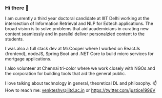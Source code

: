### Hi there 👋

<!--
**VenkteshV/VenkteshV** is a ✨ _special_ ✨ repository because its `README.md` (this file) appears on your GitHub profile.

Here are some ideas to get you started:

- 🔭 I’m currently working on ...
- 🌱 I’m currently learning ...
- 👯 I’m looking to collaborate on ...
- 🤔 I’m looking for help with ...
- 💬 Ask me about ...
- 📫 How to reach me: ...
- 😄 Pronouns: ...
- ⚡ Fun fact: ...
-->

I am currently a third year doctoral candidate at IIIT Delhi working at the intersection of Information Retrieval and NLP for Edtech applications. The broad vision is to solve problems that aid academicians in curating new content seamlessly and in parallel deliver personalzied content to the students.

I was also a full stack dev at Mr.Cooper where I worked on ReactJs (frontend), nodeJS, Spring Boot and .NET Core to build micro services for mortgage applications. 

I also volunteer at Chennai tri-color where we work closely with NGOs and the corporation for building tools that aid the general public.

I love talking about technology in general, theoretical DL and philosophy.
📫 How to reach me: venkteshv@iiitd.ac.in or https://twitter.com/justice1996V

